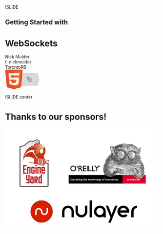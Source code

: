 !SLIDE

## Getting Started with ##

# WebSockets #


<div class="title_slide">
	<div class="name">Nick Mulder</div>
	<div class="twitter">t: nickmulder</div>
	<div class="trb">TorontoRB</div>
	<div class="connect_notes">
		<a href="http://www.w3.org/html/logo/">
		<img src="html5-connection.png" alt="HTML5" />
		</a>
	</div>
</div>


!SLIDE center

# Thanks to our sponsors! #

![Sponsors](sponsors.jpg)